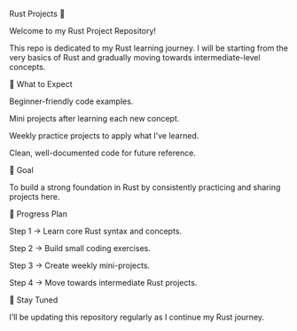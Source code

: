 Rust Projects 🚀

Welcome to my Rust Project Repository!

This repo is dedicated to my Rust learning journey.
I will be starting from the very basics of Rust and gradually moving towards intermediate-level concepts.

📌 What to Expect

Beginner-friendly code examples.

Mini projects after learning each new concept.

Weekly practice projects to apply what I’ve learned.

Clean, well-documented code for future reference.

🎯 Goal

To build a strong foundation in Rust by consistently practicing and sharing projects here.

📅 Progress Plan

Step 1 → Learn core Rust syntax and concepts.

Step 2 → Build small coding exercises.

Step 3 → Create weekly mini-projects.

Step 4 → Move towards intermediate Rust projects.

🔗 Stay Tuned

I’ll be updating this repository regularly as I continue my Rust journey.
